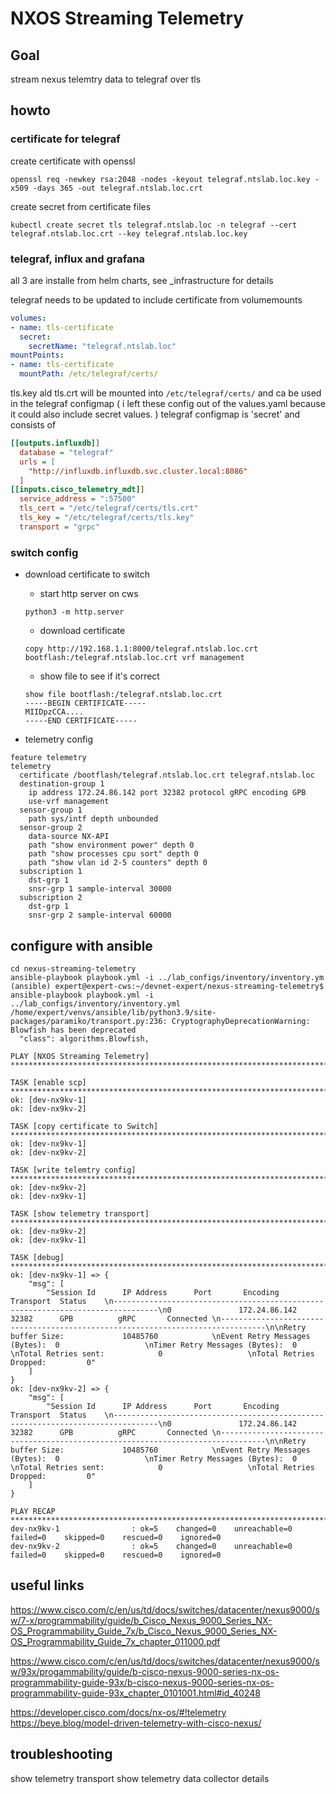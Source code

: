 # NXOS Streaming Telemetry
## Goal
stream nexus telemtry data to telegraf over tls
## howto
### certificate for telegraf
create certificate with openssl
```
openssl req -newkey rsa:2048 -nodes -keyout telegraf.ntslab.loc.key -x509 -days 365 -out telegraf.ntslab.loc.crt
```
create secret from certificate files
```
kubectl create secret tls telegraf.ntslab.loc -n telegraf --cert telegraf.ntslab.loc.crt --key telegraf.ntslab.loc.key
```
### telegraf, influx and grafana
all 3 are installe from helm charts, see _infrastructure for details

telegraf needs to be updated to include certificate from volumemounts
```yaml
volumes:
- name: tls-certificate
  secret:
    secretName: "telegraf.ntslab.loc"
mountPoints:
- name: tls-certificate
  mountPath: /etc/telegraf/certs/
```

tls.key ald tls.crt will be mounted into `/etc/telegraf/certs/` and ca be used in the telegraf configmap
( i left these config out of the values.yaml because it could also include secret values. )
telegraf configmap is 'secret' and consists of
```ini
[[outputs.influxdb]]
  database = "telegraf"
  urls = [
    "http://influxdb.influxdb.svc.cluster.local:8086"
  ]
[[inputs.cisco_telemetry_mdt]]
  service_address = ":57500"
  tls_cert = "/etc/telegraf/certs/tls.crt"
  tls_key = "/etc/telegraf/certs/tls.key"
  transport = "grpc"
```


### switch config
* download certificate to switch
    * start http server on cws
    ```
    python3 -m http.server
    ```
    * download certificate
    ```
    copy http://192.168.1.1:8000/telegraf.ntslab.loc.crt bootflash:/telegraf.ntslab.loc.crt vrf management
    ```
    * show file to see if it's correct
    ```
    show file bootflash:/telegraf.ntslab.loc.crt
    -----BEGIN CERTIFICATE-----
    MIIDpzCCA....
    -----END CERTIFICATE-----
    ```

* telemetry config
```
feature telemetry
telemetry
  certificate /bootflash/telegraf.ntslab.loc.crt telegraf.ntslab.loc
  destination-group 1
    ip address 172.24.86.142 port 32382 protocol gRPC encoding GPB 
    use-vrf management
  sensor-group 1
    path sys/intf depth unbounded
  sensor-group 2
    data-source NX-API
    path "show environment power" depth 0
    path "show processes cpu sort" depth 0
    path "show vlan id 2-5 counters" depth 0
  subscription 1
    dst-grp 1
    snsr-grp 1 sample-interval 30000
  subscription 2
    dst-grp 1
    snsr-grp 2 sample-interval 60000
```
## configure with ansible
```
cd nexus-streaming-telemetry
ansible-playbook playbook.yml -i ../lab_configs/inventory/inventory.ym
(ansible) expert@expert-cws:~/devnet-expert/nexus-streaming-telemetry$ ansible-playbook playbook.yml -i ../lab_configs/inventory/inventory.yml 
/home/expert/venvs/ansible/lib/python3.9/site-packages/paramiko/transport.py:236: CryptographyDeprecationWarning: Blowfish has been deprecated
  "class": algorithms.Blowfish,

PLAY [NXOS Streaming Telemetry] **************************************************************************************************************************************************************************************************************

TASK [enable scp] ****************************************************************************************************************************************************************************************************************************
ok: [dev-nx9kv-1]
ok: [dev-nx9kv-2]

TASK [copy certificate to Switch] ************************************************************************************************************************************************************************************************************
ok: [dev-nx9kv-1]
ok: [dev-nx9kv-2]

TASK [write telemtry config] *****************************************************************************************************************************************************************************************************************
ok: [dev-nx9kv-2]
ok: [dev-nx9kv-1]

TASK [show telemetry transport] **************************************************************************************************************************************************************************************************************
ok: [dev-nx9kv-2]
ok: [dev-nx9kv-1]

TASK [debug] *********************************************************************************************************************************************************************************************************************************
ok: [dev-nx9kv-1] => {
    "msg": [
        "Session Id      IP Address      Port       Encoding     Transport  Status    \n--------------------------------------------------------------------------------\n0               172.24.86.142   32382      GPB          gRPC       Connected \n--------------------------------------------------------------------------------\n\nRetry buffer Size:             10485760            \nEvent Retry Messages (Bytes):  0                   \nTimer Retry Messages (Bytes):  0                   \nTotal Retries sent:            0                   \nTotal Retries Dropped:         0"
    ]
}
ok: [dev-nx9kv-2] => {
    "msg": [
        "Session Id      IP Address      Port       Encoding     Transport  Status    \n--------------------------------------------------------------------------------\n0               172.24.86.142   32382      GPB          gRPC       Connected \n--------------------------------------------------------------------------------\n\nRetry buffer Size:             10485760            \nEvent Retry Messages (Bytes):  0                   \nTimer Retry Messages (Bytes):  0                   \nTotal Retries sent:            0                   \nTotal Retries Dropped:         0"
    ]
}

PLAY RECAP ***********************************************************************************************************************************************************************************************************************************
dev-nx9kv-1                : ok=5    changed=0    unreachable=0    failed=0    skipped=0    rescued=0    ignored=0   
dev-nx9kv-2                : ok=5    changed=0    unreachable=0    failed=0    skipped=0    rescued=0    ignored=0
```

## useful links
https://www.cisco.com/c/en/us/td/docs/switches/datacenter/nexus9000/sw/7-x/programmability/guide/b_Cisco_Nexus_9000_Series_NX-OS_Programmability_Guide_7x/b_Cisco_Nexus_9000_Series_NX-OS_Programmability_Guide_7x_chapter_011000.pdf


https://www.cisco.com/c/en/us/td/docs/switches/datacenter/nexus9000/sw/93x/progammability/guide/b-cisco-nexus-9000-series-nx-os-programmability-guide-93x/b-cisco-nexus-9000-series-nx-os-programmability-guide-93x_chapter_0101001.html#id_40248

https://developer.cisco.com/docs/nx-os/#!telemetry
https://beye.blog/model-driven-telemetry-with-cisco-nexus/

## troubleshooting
show telemetry transport
show telemetry data collector details